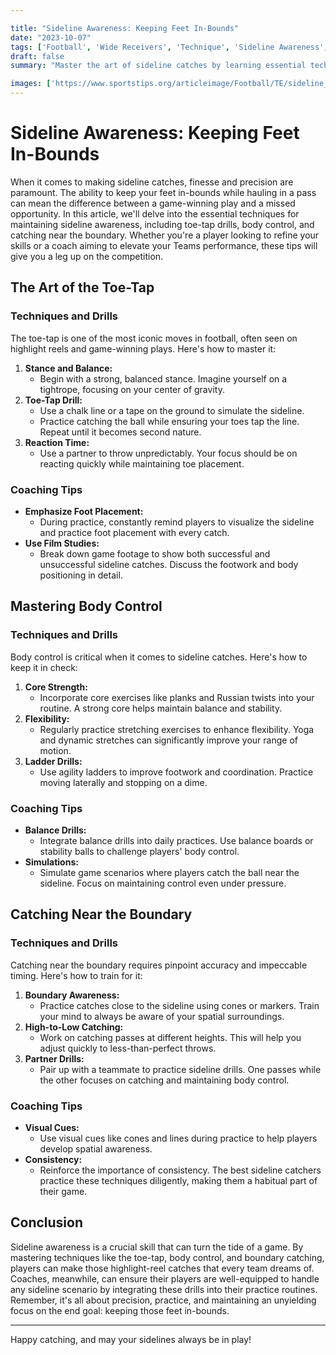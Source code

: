 ```yaml
---

title: "Sideline Awareness: Keeping Feet In-Bounds"
date: "2023-10-07"
tags: ['Football', 'Wide Receivers', 'Technique', 'Sideline Awareness', 'Drills', 'Coaching', 'Player Tips']
draft: false
summary: "Master the art of sideline catches by learning essential techniques such as toe-tap drills, body control, and catching near the boundary. This article covers everything from player insights to coaching wisdom to keep those feet in-bounds."

images: ['https://www.sportstips.org/articleimage/Football/TE/sideline_awareness_keeping_feet_in_bounds.webp']
---
```


# Sideline Awareness: Keeping Feet In-Bounds

When it comes to making sideline catches, finesse and precision are paramount. The ability to keep your feet in-bounds while hauling in a pass can mean the difference between a game-winning play and a missed opportunity. In this article, we'll delve into the essential techniques for maintaining sideline awareness, including toe-tap drills, body control, and catching near the boundary. Whether you're a player looking to refine your skills or a coach aiming to elevate your Teams performance, these tips will give you a leg up on the competition.

## The Art of the Toe-Tap

### Techniques and Drills

The toe-tap is one of the most iconic moves in football, often seen on highlight reels and game-winning plays. Here's how to master it:

1. **Stance and Balance:**
   - Begin with a strong, balanced stance. Imagine yourself on a tightrope, focusing on your center of gravity.
2. **Toe-Tap Drill:**
   - Use a chalk line or a tape on the ground to simulate the sideline.
   - Practice catching the ball while ensuring your toes tap the line. Repeat until it becomes second nature.
3. **Reaction Time:**
   - Use a partner to throw unpredictably. Your focus should be on reacting quickly while maintaining toe placement.

### Coaching Tips

- **Emphasize Foot Placement:**
  - During practice, constantly remind players to visualize the sideline and practice foot placement with every catch.
- **Use Film Studies:**
  - Break down game footage to show both successful and unsuccessful sideline catches. Discuss the footwork and body positioning in detail.

## Mastering Body Control

### Techniques and Drills

Body control is critical when it comes to sideline catches. Here's how to keep it in check:

1. **Core Strength:**
   - Incorporate core exercises like planks and Russian twists into your routine. A strong core helps maintain balance and stability.
2. **Flexibility:**
   - Regularly practice stretching exercises to enhance flexibility. Yoga and dynamic stretches can significantly improve your range of motion.
3. **Ladder Drills:**
   - Use agility ladders to improve footwork and coordination. Practice moving laterally and stopping on a dime.

### Coaching Tips

- **Balance Drills:**
  - Integrate balance drills into daily practices. Use balance boards or stability balls to challenge players' body control.
- **Simulations:**
  - Simulate game scenarios where players catch the ball near the sideline. Focus on maintaining control even under pressure.

## Catching Near the Boundary

### Techniques and Drills

Catching near the boundary requires pinpoint accuracy and impeccable timing. Here's how to train for it:

1. **Boundary Awareness:**
   - Practice catches close to the sideline using cones or markers. Train your mind to always be aware of your spatial surroundings.
2. **High-to-Low Catching:**
   - Work on catching passes at different heights. This will help you adjust quickly to less-than-perfect throws.
3. **Partner Drills:**
   - Pair up with a teammate to practice sideline drills. One passes while the other focuses on catching and maintaining body control.

### Coaching Tips

- **Visual Cues:**
  - Use visual cues like cones and lines during practice to help players develop spatial awareness.
- **Consistency:**
  - Reinforce the importance of consistency. The best sideline catchers practice these techniques diligently, making them a habitual part of their game.

## Conclusion

Sideline awareness is a crucial skill that can turn the tide of a game. By mastering techniques like the toe-tap, body control, and boundary catching, players can make those highlight-reel catches that every team dreams of. Coaches, meanwhile, can ensure their players are well-equipped to handle any sideline scenario by integrating these drills into their practice routines. Remember, it's all about precision, practice, and maintaining an unyielding focus on the end goal: keeping those feet in-bounds.

---

Happy catching, and may your sidelines always be in play!
```